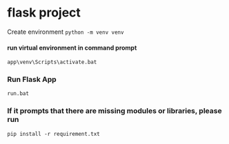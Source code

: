 # flask project
Create environment
```python -m venv venv```

#### run virtual environment in command prompt
```app\venv\Scripts\activate.bat```

<!-- Run Flask -->
### Run Flask App
```run.bat```

<!-- Used to automatically run/update after saving -->
### If it prompts that there are missing modules or libraries, please run
```pip install -r requirement.txt```
